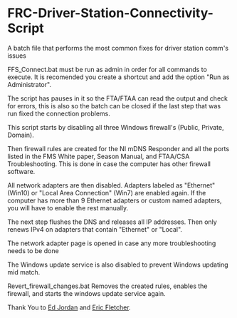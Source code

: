 # FRC-Driver-Station-Connectivity-Script

A batch file that performs the most common fixes for driver station comm's issues

FFS_Connect.bat must be run as admin in order for all commands to execute. It is recomended you create a shortcut and add the option "Run as Administrator".

The script has pauses in it so the FTA/FTAA can read the output and check for errors, this is also so the batch can be closed if the last step that was run fixed the connection problems.

This script starts by disabling all three Windows firewall's (Public, Private, Domain).

Then firewall rules are created for the NI mDNS Responder and all the ports listed in the FMS White paper, Season Manual, and FTAA/CSA Troubleshooting. This is done in case the computer has other firewall software.

All network adapters are then disabled. Adapters labeled as "Ethernet" (Win10) or "Local Area Connection" (Win7) are enabled again. If the computer has more than 9 Ethernet adapters or custom named adapters, you will have to enable the rest manually.

The next step flushes the DNS and releases all IP addresses. Then only renews IPv4 on adapters that contain "Ethernet" or "Local".

The network adapter page is opened in case any more troubleshooting needs to be done


The Windows update service is also disabled to prevent Windows updating mid match.







Revert_firewall_changes.bat Removes the created rules, enables the firewall, and starts the windows update service again.


Thank You to [Ed Jordan](https://github.com/ejordan376) and [Eric Fletcher](https://github.com/fletch3555).
